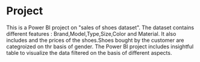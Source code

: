 # Project
This is a Power BI project on "sales of shoes dataset".
The dataset contains different features :
Brand,Model,Type,Size,Color and Material.
It also includes and the prices of the shoes.Shoes bought by the customer are categroized on thr basis of gender.
The Power BI project includes insightful table to visualize the data filtered on the basis of different aspects.
